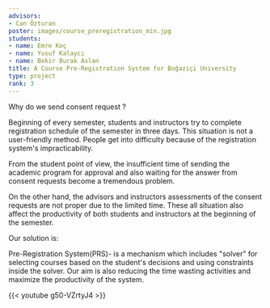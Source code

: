 ```yaml
---
advisors:
- Can Özturan
poster: images/course_preregistration_min.jpg
students:
- name: Emre Koç
- name: Yusuf Kalaycı
- name: Bekir Burak Aslan
title: A Course Pre-Registration System for Boğaziçi University
type: project
rank: 3
---
```


Why do we send consent request ?


Beginning of every semester, students and instructors try to complete registration schedule of the semester in three days. This situation is not a user-friendly method. People get into difficulty because of the registration system's impracticability.


From the student point of view, the insufficient time of sending the academic program for approval and also waiting for the answer from consent requests become a tremendous problem.


On the other hand, the advisors and instructors assessments of the consent requests are not proper due to the limited time. These all situation also affect the productivity of both students and instructors at the beginning of the semester.


Our solution is:


Pre-Registration System(PRS)- is a mechanism which includes "solver" for selecting courses based on the student's decisions and using constraints inside the solver. Our aim is also reducing the time wasting activities and maximize the productivity of the system.


{{< youtube g50-VZrtyJ4 >}}